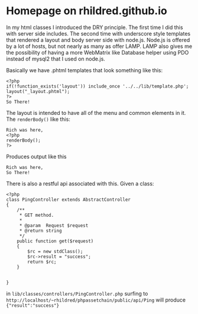 Homepage on rhildred.github.io
=====================================

In my html classes I introduced the DRY principle. The first time I did this with server side includes. 
The second time with underscore style templates that rendered a layout and body server side with node.js. 
Node.js is offered by a lot of hosts, but not nearly as many as offer LAMP. 
LAMP also gives me the possibility of having a more WebMatrix like Database helper using PDO instead of 
mysql2 that I used on node.js.

Basically we have .phtml templates that look something like this:

	<?php
	if(!function_exists('layout')) include_once '../../lib/template.php';
	layout("_layout.phtml");
	?>
	So There!
	
The layout is intended to have all of the menu and common elements in it. The `renderBody()` like this:

	Rich was here, 
	<?php
	renderBody();
	?>
	
Produces output like this

	Rich was here,
	So There!
	
There is also a restful api associated with this. Given a class:

	<?php
	class PingController extends AbstractController
	{
		/**
		 * GET method.
		 *
		 * @param  Request $request
		 * @return string
		 */
		public function get($request)
		{
			$rc = new stdClass();
			$rc->result = "success";
			return $rc;
		}
		
		
	}
	
in `lib/classes/controllers/PingController.php` surfing to `http://localhost/~rhildred/phpassetchain/public/api/Ping` 
will produce `{"result":"success"}`
